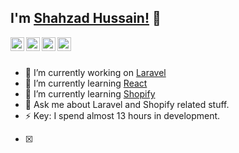 ## I'm [Shahzad Hussain!](https://github.com/shexitech) 👋

<a href="https://twitter.com/shexitech">
  <img align="left" alt="Shahzad's Twitter" width="22px" src="https://cdn.jsdelivr.net/npm/simple-icons@v3/icons/twitter.svg" />
</a>
<a href="https://www.linkedin.com/in/shexitech">
  <img align="left" alt="Shahzad's Linkdein" width="22px" src="https://cdn.jsdelivr.net/npm/simple-icons@v3/icons/linkedin.svg" />
</a>
<a href="https://github.com/shexitech">
  <img align="left" alt="Shahzad's Github" width="22px" src="https://cdn.jsdelivr.net/npm/simple-icons@v3/icons/github.svg" />
</a>
<a href="https://www.facebook.com/shexitech">
  <img align="left" alt="Shahzad's Facebook" width="22px" src="https://cdn.jsdelivr.net/npm/simple-icons@v3/icons/facebook.svg" />
</a>

<br/>
<br/>

- 🔭 I’m currently working on [Laravel](http://laravel.com)
- 🌱 I’m currently learning [React](https://reactjs.org/)
- 🌱 I’m currently learning [Shopify](https://www.shopify.com/)
- 💬 Ask me about Laravel and Shopify related stuff.
- ⚡ Key: I spend almost 13 hours in development.
- [X]



